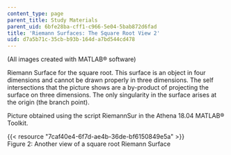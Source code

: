 ```yaml
---
content_type: page
parent_title: Study Materials
parent_uid: 6bfe28ba-cff1-c966-5e04-5bab872d6fad
title: 'Riemann Surfaces: The Square Root View 2'
uid: d7a5b71c-35cb-b93b-164d-a7bd544cd478
---
```


(All images created with MATLAB® software)

Riemann Surface for the square root. This surface is an object in four dimensions and cannot be drawn properly in three dimensions. The self intersections that the picture shows are a by-product of projecting the surface on three dimensions. The only singularity in the surface arises at the origin (the branch point).

Picture obtained using the script RiemannSur in the Athena 18.04 MATLAB® Toolkit.

{{< resource "7caf40e4-6f7d-ae4b-36de-bf6150849e5a" >}}  
Figure 2: Another view of a square root Riemann Surface